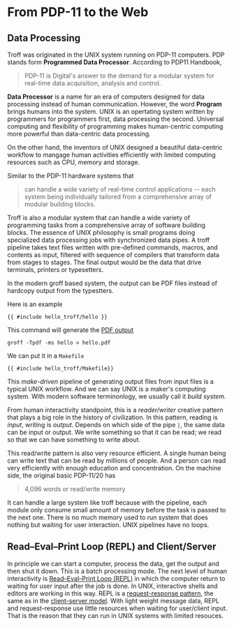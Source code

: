 # From PDP-11 to the Web

## Data Processing

Troff was originated in the UNIX system running on PDP-11 computers. PDP stands form **Programmed Data Processor**. According to PDP11 Handbook,
> PDP-11 is Digital's answer to the demand for a modular system for real-time data acquisition, analysis and control.

**Data Processor** is a name for an era of computers designed for data processing instead of human communication. However, the word **Program** brings humans into the system. UNIX is an opertating system written by programmers for programmers first, data processing the second. Universal computing and flexibility of programming makes human-centric computing more powerful than data-centric data processing. 

On the other hand, the inventors of UNIX designed a beautiful data-centric workflow to mangage human activities efficiently with limited computing resources such as CPU, memory and storage.

Similar to the PDP-11 hardware systems that
> can handle a wide variety of real-time control applications -- each system being individually tailored from a comprehensive array of modular building blocks.

Troff is also a modular system that can handle a wide variety of programming tasks from a comprehensive array of software building blocks. The essence of UNIX philosophy is small programs doing specialized data processing jobs with synchronized data pipes. A troff pipeline takes text files written with pre-defined commands, macros, and contents as input, filtered with sequence of compilers that transform data from stages to stages. The final output would be the data that drive terminals, printers or typesetters. 

In the modern groff based system, the output can be PDF files instead of hardcopy output from the typestters.

Here is an example
```
{{ #include hello_troff/hello }}
```

This command will generate the [PDF output](hello_troff/hello.pdf)
```
groff -Tpdf -ms hello > hello.pdf
```

We can put it in a `Makefile`
```
{{ #include hello_troff/Makefile}}
```

This *make-driven* pipeline of generating output files from input files is a typical UNIX workflow. And we can say UNIX is a maker's computing system. With modern software terminonlogy, we usually call it *build system*. 

From human interactivity standpoint, this is a *reader/writer* creative pattern that plays a big role in the history of civilization. In this pattern, reading is *input*, writing is *output*. Depends on which side of the pipe `|`, the same data can be input or output. We write something so that it can be read; we read so that we can have something to write about.

This read/write pattern is also very resource efficient. A single human being can write text that can be read by millions of people. And a person can read very efficiently with enough education and concentration. On the machine side, the original basic PDP-11/20 has
> 4,096 words or read/write memory

It can handle a large system like troff because with the pipeline, each module only consume small amount of memory before the task is passed to the next one. There is no much memory used to run system that does nothing but waiting for user interaction. UNIX pipelines have no loops.   

## Read–Eval–Print Loop (REPL) and Client/Server

In principle we can start a computer, process the data, get the output and then shut it down. This is a batch processing mode. The next level of human interactivity is [Read–Eval–Print Loop (REPL)](https://en.wikipedia.org/wiki/Read%E2%80%93eval%E2%80%93print_loop) in which the computer return to waiting for user input after the job is done. In UNIX, interactive shells and editors are working in this way. REPL is a [request-response pattern](https://en.wikipedia.org/wiki/Request%E2%80%93response), the same as in the [client-server model](https://en.wikipedia.org/wiki/Client%E2%80%93server_model). With light weight message data, REPL and request-response use little resources when waiting for user/client input. That is the reason that they can run in UNIX systems with limited resouces. 